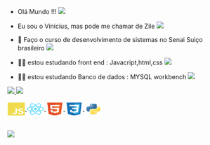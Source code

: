 - Olá Mundo !!! <img width ="15px" src="https://raw.githubusercontent.com/TheDudeThatCode/TheDudeThatCode/master/Assets/Earth.gif">

- Eu sou o Vinicius, mas pode me chamar de Zile <img width = "30px" src ="https://raw.githubusercontent.com/TheDudeThatCode/TheDudeThatCode/master/Assets/headbang.gif">

- 🏫 Faço o curso de desenvolvimento de sistemas no Senai Suiço brasileiro  <img width = "20px" src = "https://raw.githubusercontent.com/TheDudeThatCode/TheDudeThatCode/master/Assets/Rocket.gif">
- 👩‍💻 estou estudando front end : Javacript,html,css <img width = "20px" src = "https://raw.githubusercontent.com/TheDudeThatCode/TheDudeThatCode/master/Assets/hmm.gif">
- 👩‍💻 estou estudando Banco de dados : MYSQL workbench <img width = "20px" src = "https://raw.githubusercontent.com/TheDudeThatCode/TheDudeThatCode/master/Assets/hmm.gif">

<div>
  <a href="https://viniciuszile">
  <img width = "500px" src="https://github-readme-stats.vercel.app/api?username=viniciuszile&show_icons=true&theme=radical&include_all_commits=true&count_private=true"/>
  <img width = "500px" src="https://github-readme-stats.vercel.app/api/top-langs/?username=viniciuszile&layout=compact&langs_count=16&theme=radical"/>
</div>
  
<div style="display: inline_block"><br>
  <img align="center" alt="Zile-Js" height="30" width="40" src="https://raw.githubusercontent.com/devicons/devicon/master/icons/javascript/javascript-plain.svg">
  <img align="center" alt="Zile-React" height="30" width="40" src="https://raw.githubusercontent.com/devicons/devicon/master/icons/react/react-original.svg">
  <img align="center" alt="Zile-HTML" height="30" width="40" src="https://raw.githubusercontent.com/devicons/devicon/master/icons/html5/html5-original.svg">
  <img align="center" alt="Zile-CSS" height="30" width="40" src="https://raw.githubusercontent.com/devicons/devicon/master/icons/css3/css3-original.svg">
  <img align="center" alt="Zile-Python" height="30" width="40" src="https://raw.githubusercontent.com/devicons/devicon/master/icons/python/python-original.svg">
</div>
  
<!-- <div align="center">
<br><p align="centre"><b>Visitors Count</b></p>  
<p align="center"><img align="center" src="https://profile-counter.glitch.me/{viniciuszile}/count.svg" /></p> 
<br></div> -->
  
  
  
  <div><br><br>
  <img width = "1200px" src="https://raw.githubusercontent.com/TheDudeThatCode/TheDudeThatCode/master/Assets/dino.gif">
  <div />


